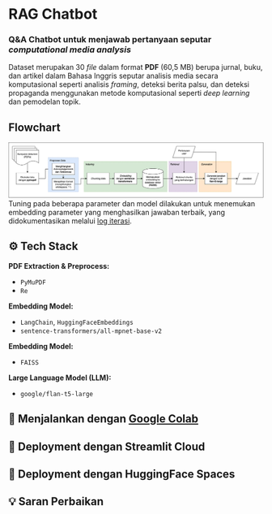 
# RAG Chatbot

### Q&A Chatbot untuk menjawab pertanyaan seputar *computational media analysis*

Dataset merupakan 30 *file* dalam format **PDF** (60,5 MB) berupa jurnal, buku, dan artikel dalam Bahasa Inggris seputar analisis media secara komputasional seperti analisis *framing*, deteksi berita palsu, dan deteksi propaganda menggunakan metode komputasional seperti *deep learning* dan pemodelan topik.



## Flowchart
![RAG Chatbot Flowchart](flowchart.png)
Tuning pada beberapa parameter dan model dilakukan untuk menemukan embedding parameter yang menghasilkan jawaban terbaik, yang didokumentasikan melalui [log iterasi](https://docs.google.com/spreadsheets/d/1fvNhsdH15O83DG2wBWyW-Ziuv8HC-XclSvzU3IECP48/edit?usp=sharing).

## ⚙️ Tech Stack

**PDF Extraction & Preprocess:** 
- `PyMuPDF`
- `Re`

**Embedding Model:**
- `LangChain`, `HuggingFaceEmbeddings`
- `sentence-transformers/all-mpnet-base-v2`

**Embedding Model:**
- `FAISS`

**Large Language Model (LLM):**
- `google/flan-t5-large`




## 📙 Menjalankan dengan [Google Colab](https://colab.research.google.com/drive/1EsHIbeDpwCz_GL9gZOdVpnw9S5NC809c?usp=sharing)


## 🔄 Deployment dengan Streamlit Cloud
## 🔄 Deployment dengan HuggingFace Spaces
## 💡 Saran Perbaikan
